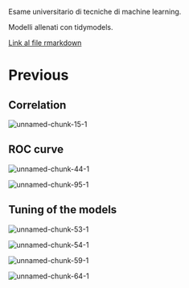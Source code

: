 Esame universitario di tecniche di machine learning.

Modelli allenati con tidymodels.

[Link al file rmarkdown](https://rpubs.com/erik4399/BankFraud)

# Previous

## Correlation

![unnamed-chunk-15-1](https://github.com/erikdeluca/ML-Bank-Account-Fraud/assets/61795785/fa621bda-d9b0-477c-af92-d80756b7adc7)

## ROC curve

![unnamed-chunk-44-1](https://github.com/erikdeluca/ML-Bank-Account-Fraud/assets/61795785/4e830d75-2989-4fd8-904c-54b44ea53319)

![unnamed-chunk-95-1](https://github.com/erikdeluca/ML-Bank-Account-Fraud/assets/61795785/4fed3bc9-5d04-4676-9b5f-1e30eb1734c4)


## Tuning of the models

![unnamed-chunk-53-1](https://github.com/erikdeluca/ML-Bank-Account-Fraud/assets/61795785/7663746a-9687-43bb-a314-ae784056563b)

![unnamed-chunk-54-1](https://github.com/erikdeluca/ML-Bank-Account-Fraud/assets/61795785/394b0acd-654f-4034-b92b-2fda1f5fbe2a)

![unnamed-chunk-59-1](https://github.com/erikdeluca/ML-Bank-Account-Fraud/assets/61795785/2a524d29-748d-4cb1-ad59-16e38cda1495)

![unnamed-chunk-64-1](https://github.com/erikdeluca/ML-Bank-Account-Fraud/assets/61795785/660c7700-b6c4-476c-a040-d43086573581)
